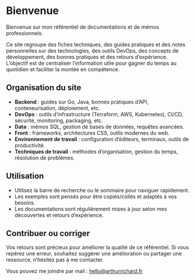 # Bienvenue

Bienvenue sur mon référentiel de documentations et de mémos professionnels.

Ce site regroupe des fiches techniques, des guides pratiques et des notes personnelles sur des technologies, des outils DevOps, des concepts de développement, des bonnes pratiques et des retours d’expérience. L’objectif est de centraliser l’information utile pour gagner du temps au quotidien et faciliter la montée en compétence.

## Organisation du site

- **Backend** : guides sur Go, Java, bonnes pratiques d’API, conteneurisation, déploiement, etc.
- **DevOps** : outils d’infrastructure (Terraform, AWS, Kubernetes), CI/CD, sécurité, monitoring, packaging, etc.
- **Data** : mémos SQL, gestion de bases de données, requêtes avancées.
- **Front** : frameworks, architectures CSS, outils modernes du web.
- **Environnement de travail** : configuration d’éditeurs, terminaux, outils de productivité.
- **Techniques de travail** : méthodes d’organisation, gestion du temps, résolution de problèmes.

## Utilisation

- Utilisez la barre de recherche ou le sommaire pour naviguer rapidement.
- Les exemples sont pensés pour être copiés/collés et adaptés à vos besoins.
- Les documentations sont régulièrement mises à jour selon mes découvertes et retours d’expérience.

## Contribuer ou corriger

Vos retours sont précieux pour améliorer la qualité de ce référentiel. Si vous repérez une erreur, souhaitez suggérer une amélioration ou partager une ressource, n’hésitez pas à me contacter.

Vous pouvez me joindre par mail : <hello@arthurrichard.fr>
